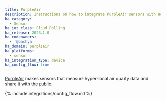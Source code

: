 ```yaml
---
title: PurpleAir
description: Instructions on how to integrate PurpleAir sensors with Home Assistant.
ha_category:
  - Sensor
ha_iot_class: Cloud Polling
ha_release: 2023.1.0
ha_codeowners:
  - '@bachya'
ha_domain: purpleair
ha_platforms:
  - sensor
ha_integration_type: device
ha_config_flow: true
---
```


[PurpleAir](https://www2.purpleair.com/) makes sensors that measure hyper-local air quality data and share it with the public.

{% include integrations/config_flow.md %}
